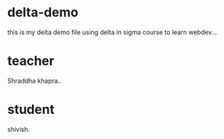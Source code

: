 # delta-demo
this is my delta demo file
using delta in sigma course to learn webdev...
# teacher
Shraddha khapra..
# student 
shivish.
